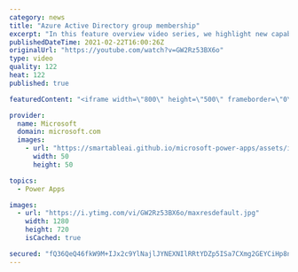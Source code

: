 ```yaml
---
category: news
title: "Azure Active Directory group membership"
excerpt: "In this feature overview video series, we highlight new capabilities included in the latest update to Microsoft Power Apps.  Power Apps Dataverse provides record level security to Azure Active Directory group membership types. Admins can easily set up and assign permissions to different Azure AD users,"
publishedDateTime: 2021-02-22T16:00:26Z
originalUrl: "https://youtube.com/watch?v=GW2Rz53BX6o"
type: video
quality: 122
heat: 122
published: true

featuredContent: "<iframe width=\"800\" height=\"500\" frameborder=\"0\" src=\"https://www.youtube.com/embed/GW2Rz53BX6o\" allow=\"accelerometer; autoplay; encrypted-media; gyroscope; picture-in-picture\" allowfullscreen></iframe>"

provider:
  name: Microsoft
  domain: microsoft.com
  images:
    - url: "https://smartableai.github.io/microsoft-power-apps/assets/images/organizations/microsoft.com-50x50.jpg"
      width: 50
      height: 50

topics:
  - Power Apps

images:
  - url: "https://i.ytimg.com/vi/GW2Rz53BX6o/maxresdefault.jpg"
    width: 1280
    height: 720
    isCached: true

secured: "fQ36QeQ46fkW9M+IJx2c9YlNajlJYNEXNIlRRtYDZp5ISa7CXmg2GEYCiHp8nw33hx9GCj8rpKMQGwr0vYbbFf4qamxEZq7iBf01gZBngIfVhouPIwcue7Cu3gYE9C8CuRfuZh1eqPgefLWJH7hMFcCHoxfzLpEKyA/ZeYGBzQHP2xA4Lvs+D17MzLarOL+GCC1SAYf5QrhJo0FZ/P8OnHnIJavTib5Ju/1ClBR5lOkmMK+Zk6fBlM6KWfr9PZYtpCQeVAJ1y3w/i7rldr+nrQtDPz7PCw/YnAjA6aSWGXrKfjyouh6KBVE4UtI3CKXyZ9iZrskE+DbgF0ZquLf6sWkdo6/zVDYJw28XjepgwHMAWVNA8pW0nGEvUxUcpA4he1ew4a/oOCslZDqnT/b1ORSwP4SxII4Jhngs40B0UoPG4QCqwAOOt3mawau4aVaI;Reu9CNiN2jazSw/XCsyRkw=="
---
```



